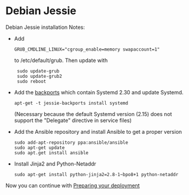 Debian Jessie
===============

Debian Jessie installation Notes:

- Add 
  
  ```GRUB_CMDLINE_LINUX="cgroup_enable=memory swapaccount=1"```
  
  to /etc/default/grub. Then update with
  
  ```
   sudo update-grub
   sudo update-grub2
   sudo reboot
  ```
  
- Add the [backports](https://backports.debian.org/Instructions/) which contain Systemd 2.30 and update Systemd.
  
  ```apt-get -t jessie-backports install systemd```
  
  (Necessary because the default Systemd version (2.15) does not support the "Delegate" directive in service files)
  
- Add the Ansible repository and install Ansible to get a proper version

  ```
  sudo add-apt-repository ppa:ansible/ansible
  sudo apt-get update
  sudo apt.get install ansible

  ```

- Install Jinja2 and Python-Netaddr

  ```sudo apt-get install python-jinja2=2.8-1~bpo8+1 python-netaddr```
  
  
Now you can continue with [Preparing your deployment](getting-started.md#starting-custom-deployment)
